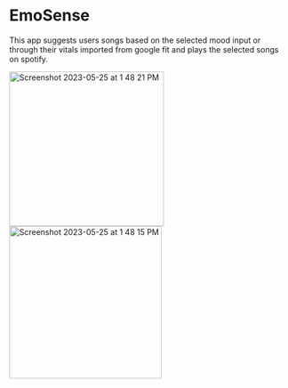 # EmoSense
This app suggests users songs based on the selected mood input or through their vitals imported from google fit and plays the selected songs on spotify.

<img width="278" alt="Screenshot 2023-05-25 at 1 48 21 PM" src="https://github.com/ashishkamathi/EmoSense/assets/32205608/f5b7ae10-dd93-485d-abb6-d58a9be92040">
<img width="274" alt="Screenshot 2023-05-25 at 1 48 15 PM" src="https://github.com/ashishkamathi/EmoSense/assets/32205608/216b7ac4-d224-44fb-8e91-5f3520fb36e4">

